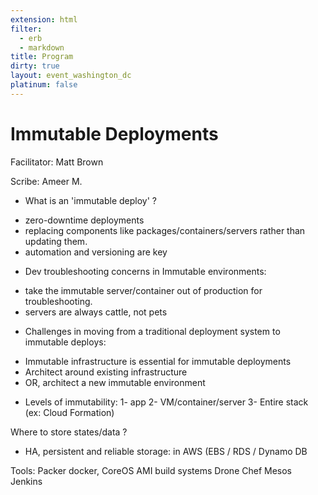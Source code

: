 ```yaml
---
extension: html
filter:
  - erb
  - markdown
title: Program
dirty: true
layout: event_washington_dc
platinum: false
---
```


# Immutable Deployments

Facilitator: Matt Brown

Scribe: Ameer M.

- What is an 'immutable deploy' ?
* zero-downtime deployments
* replacing components like packages/containers/servers rather than updating them.
* automation and versioning are key

- Dev troubleshooting concerns in Immutable environments:
* take the immutable server/container out of production for troubleshooting.
* servers are always cattle, not pets

- Challenges in moving from a traditional deployment system to immutable deploys:
* Immutable infrastructure is essential for immutable deployments
* Architect around existing infrastructure
* OR, architect a new immutable environment

- Levels of immutability:
1- app
2- VM/container/server
3- Entire stack (ex: Cloud Formation)

Where to store states/data ?
* HA, persistent and reliable storage: in AWS (EBS / RDS / Dynamo DB

Tools:
Packer
docker, CoreOS
AMI build systems
Drone
Chef
Mesos
Jenkins
